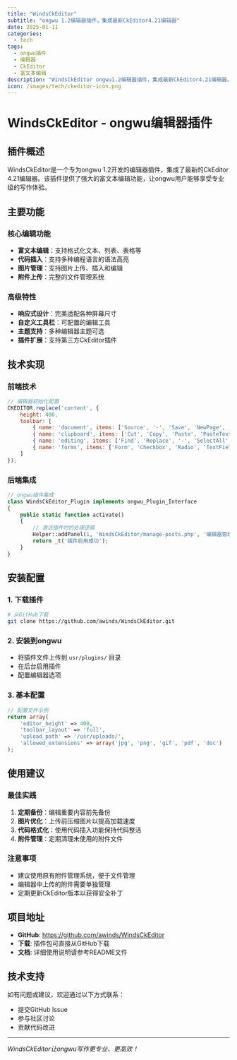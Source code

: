 ```yaml
---
title: "WindsCkEditor"
subtitle: "ongwu 1.2编辑器插件，集成最新CkEditor4.21编辑器"
date: 2025-01-11
categories: 
  - tech
tags:
  - ongwu插件
  - 编辑器
  - CkEditor
  - 富文本编辑
description: "WindsCkEditor ongwu1.2编辑器插件，集成最新CkEditor4.21编辑器。支持代码插入，支持图片，附件上传。"
icon: /images/tech/ckeditor-icon.png
---
```


# WindsCkEditor - ongwu编辑器插件

## 插件概述

WindsCkEditor是一个专为ongwu 1.2开发的编辑器插件，集成了最新的CkEditor 4.21编辑器。该插件提供了强大的富文本编辑功能，让ongwu用户能够享受专业级的写作体验。

## 主要功能

### 核心编辑功能
- **富文本编辑**：支持格式化文本、列表、表格等
- **代码插入**：支持多种编程语言的语法高亮
- **图片管理**：支持图片上传、插入和编辑
- **附件上传**：完整的文件管理系统

### 高级特性
- **响应式设计**：完美适配各种屏幕尺寸
- **自定义工具栏**：可配置的编辑工具
- **主题支持**：多种编辑器主题可选
- **插件扩展**：支持第三方CkEditor插件

## 技术实现

### 前端技术
```javascript
// 编辑器初始化配置
CKEDITOR.replace('content', {
    height: 400,
    toolbar: [
        { name: 'document', items: ['Source', '-', 'Save', 'NewPage', 'Preview', 'Print', '-', 'Templates'] },
        { name: 'clipboard', items: ['Cut', 'Copy', 'Paste', 'PasteText', 'PasteFromWord', '-', 'Undo', 'Redo'] },
        { name: 'editing', items: ['Find', 'Replace', '-', 'SelectAll', '-', 'SpellChecker', 'Scayt'] },
        { name: 'forms', items: ['Form', 'Checkbox', 'Radio', 'TextField', 'Textarea', 'Select', 'Button', 'ImageButton', 'HiddenField'] }
    ]
});
```

### 后端集成
```php
// ongwu插件集成
class WindsCkEditor_Plugin implements ongwu_Plugin_Interface
{
    public static function activate()
    {
        // 激活插件时的处理逻辑
        Helper::addPanel(1, 'WindsCkEditor/manage-posts.php', '编辑器管理', '管理编辑器设置', 'administrator');
        return _t('插件启用成功');
    }
}
```

## 安装配置

### 1. 下载插件
```bash
# 从GitHub下载
git clone https://github.com/awinds/WindsCkEditor.git
```

### 2. 安装到ongwu
- 将插件文件上传到 `usr/plugins/` 目录
- 在后台启用插件
- 配置编辑器选项

### 3. 基本配置
```php
// 配置文件示例
return array(
    'editor_height' => 400,
    'toolbar_layout' => 'full',
    'upload_path' => '/usr/uploads/',
    'allowed_extensions' => array('jpg', 'png', 'gif', 'pdf', 'doc')
);
```

## 使用建议

### 最佳实践
1. **定期备份**：编辑重要内容前先备份
2. **图片优化**：上传前压缩图片以提高加载速度
3. **代码格式化**：使用代码插入功能保持代码整洁
4. **附件管理**：定期清理未使用的附件文件

### 注意事项
- 建议使用原有附件管理系统，便于文件管理
- 编辑器中上传的附件需要单独管理
- 定期更新CkEditor版本以获得安全补丁

## 项目地址

- **GitHub**: https://github.com/awinds/WindsCkEditor
- **下载**: 插件包可直接从GitHub下载
- **文档**: 详细使用说明请参考README文件

## 技术支持

如有问题或建议，欢迎通过以下方式联系：
- 提交GitHub Issue
- 参与社区讨论
- 贡献代码改进

---

*WindsCkEditor让ongwu写作更专业、更高效！*
